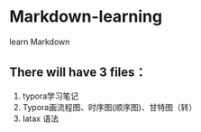 # Markdown-learning
learn Markdown
## There will have 3 files：
1.  typora学习笔记
2. Typora画流程图、时序图(顺序图)、甘特图（转）
3. latax 语法
